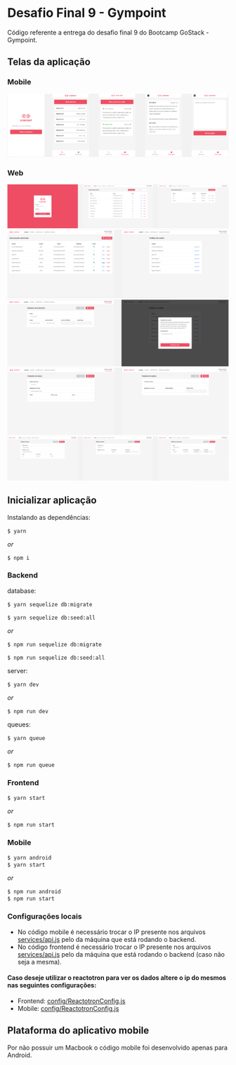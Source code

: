 # Desafio Final 9 - Gympoint

Código referente a entrega do desafio final 9 do Bootcamp GoStack - Gympoint.

## Telas da aplicação

### Mobile

![Mobile1](https://github.com/filipebsmaia/gympoint/blob/master/imgs/mobile1.png)

### Web

![Web1](https://github.com/filipebsmaia/gympoint/blob/master/imgs/web1.png)
![Web2](https://github.com/filipebsmaia/gympoint/blob/master/imgs/web2.png)
![Web3](https://github.com/filipebsmaia/gympoint/blob/master/imgs/web3.png)
![Web4](https://github.com/filipebsmaia/gympoint/blob/master/imgs/web4.png)
![Web5](https://github.com/filipebsmaia/gympoint/blob/master/imgs/web5_2.png)

## Inicializar aplicação

Instalando as dependências:

```
$ yarn
```

_or_

```
$ npm i
```

### Backend

database:

```
$ yarn sequelize db:migrate
```

```
$ yarn sequelize db:seed:all
```

_or_

```
$ npm run sequelize db:migrate
```

```
$ npm run sequelize db:seed:all
```

server:

```
$ yarn dev
```

_or_

```
$ npm run dev
```

queues:

```
$ yarn queue
```

_or_

```
$ npm run queue
```

### Frontend

```
$ yarn start
```

_or_

```
$ npm run start
```

### Mobile

```
$ yarn android
$ yarn start
```

_or_

```
$ npm run android
$ npm run start
```

### Configurações locais

- No código mobile é necessário trocar o IP presente nos arquivos [services/api.js](https://github.com/filipebsmaia/gympoint/blob/master/mobile/src/services/api.js/) pelo da máquina que está rodando o backend.
- No código frontend é necessário trocar o IP presente nos arquivos [services/api.js](https://github.com/filipebsmaia/gympoint/blob/master/frontend/src/services/api.js/) pelo da máquina que está rodando o backend (caso não seja a mesma).

#### Caso deseje utilizar o reactotron para ver os dados altere o ip do mesmos nas seguintes configurações:

- Frontend: [config/ReactotronConfig.js](https://github.com/filipebsmaia/gympoint/blob/master/frontend/src/config/ReactotronConfig.js/)
- Mobile: [config/ReactotronConfig.js](https://github.com/filipebsmaia/gympoint/blob/master/mobile/src/config/ReactotronConfig.js/)

## Plataforma do aplicativo mobile

Por não possuir um Macbook o código mobile foi desenvolvido apenas para Android.
